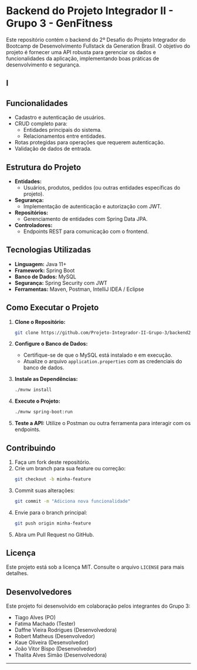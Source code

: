 # Backend do Projeto Integrador II - Grupo 3 - GenFitness

Este repositório contém o backend do 2º Desafio do Projeto Integrador do Bootcamp de Desenvolvimento Fullstack da Generation Brasil.
O objetivo do projeto é fornecer uma API robusta para gerenciar os dados e funcionalidades da aplicação, implementando boas práticas de desenvolvimento e segurança.

## I


## Funcionalidades

- Cadastro e autenticação de usuários.
- CRUD completo para:
  - Entidades principais do sistema.
  - Relacionamentos entre entidades.
- Rotas protegidas para operações que requerem autenticação.
- Validação de dados de entrada.

## Estrutura do Projeto

- **Entidades:**
  - Usuários, produtos, pedidos (ou outras entidades específicas do projeto).
- **Segurança:**
  - Implementação de autenticação e autorização com JWT.
- **Repositórios:**
  - Gerenciamento de entidades com Spring Data JPA.
- **Controladores:**
  - Endpoints REST para comunicação com o frontend.

## Tecnologias Utilizadas

- **Linguagem:** Java 11+
- **Framework:** Spring Boot
- **Banco de Dados:** MySQL
- **Segurança:** Spring Security com JWT
- **Ferramentas:** Maven, Postman, IntelliJ IDEA / Eclipse

## Como Executar o Projeto

1. **Clone o Repositório:**
   ```bash
   git clone https://github.com/Projeto-Integrador-II-Grupo-3/backend2.git
   ```

2. **Configure o Banco de Dados:**
   - Certifique-se de que o MySQL está instalado e em execução.
   - Atualize o arquivo `application.properties` com as credenciais do banco de dados.

3. **Instale as Dependências:**
   ```bash
   ./mvnw install
   ```

4. **Execute o Projeto:**
   ```bash
   ./mvnw spring-boot:run
   ```

5. **Teste a API:**
   Utilize o Postman ou outra ferramenta para interagir com os endpoints.

## Contribuindo

1. Faça um fork deste repositório.
2. Crie um branch para sua feature ou correção:
   ```bash
   git checkout -b minha-feature
   ```
3. Commit suas alterações:
   ```bash
   git commit -m "Adiciona nova funcionalidade"
   ```
4. Envie para o branch principal:
   ```bash
   git push origin minha-feature
   ```
5. Abra um Pull Request no GitHub.

## Licença

Este projeto está sob a licença MIT. Consulte o arquivo `LICENSE` para mais detalhes.

## Desenvolvedores

Este projeto foi desenvolvido em colaboração pelos integrantes do Grupo 3:

- Tiago Alves (PO)
- Fatima Machado (Tester)
- Daffne Vieira Rodrigues (Desenvolvedora)
- Robert Matheus (Desenvolvedor)
- Kaue Oliveira (Desenvolvedor)
- João Vitor Bispo (Desenvolvedor)
- Thalita Alves Simão (Desenvolvedora)


---


